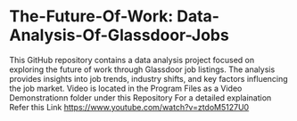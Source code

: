 # The-Future-Of-Work: Data-Analysis-Of-Glassdoor-Jobs
 This GitHub repository contains a data analysis project focused on exploring the future of work through Glassdoor job listings. The analysis provides insights into job trends, industry shifts, and key factors influencing the job market.
Video is located in the Program Files as a Video Demonstrationn folder under this Repository
For a detailed explaination Refer this Link https://www.youtube.com/watch?v=ztdoM5127U0
